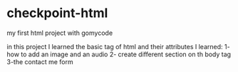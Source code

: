 # checkpoint-html
my first html project with gomycode

in this project I learned the basic tag of html and their attributes 
 I learned:
 1- how to add an image and an audio
 2- create different section on th body tag
 3-the contact me form 
